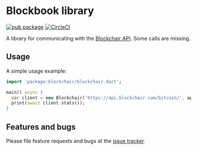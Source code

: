 # Blockbook library

[![pub package](https://img.shields.io/pub/v/blockchair.svg)](https://pub.dev/packages/blockchair)
[![CircleCI](https://circleci.com/gh/inapay/blockchair.svg?style=svg)](https://circleci.com/gh/inapay/blockchair)

A library for communicating with the [Blockchair API]. Some calls are missing.

## Usage

A simple usage example:

```dart
import 'package:blockchair/blockchair.dart';

main() async {
  var client = new Blockchair('https://api.blockchair.com/bitcoin/', apiKey: 'some key');
  print(await client.stats());
}
```

## Features and bugs

Please file feature requests and bugs at the [issue tracker][tracker].

[tracker]: https://github.com/inapay/blockchair/issues
[Blockchair API]: https://blockchair.com/api/docs
